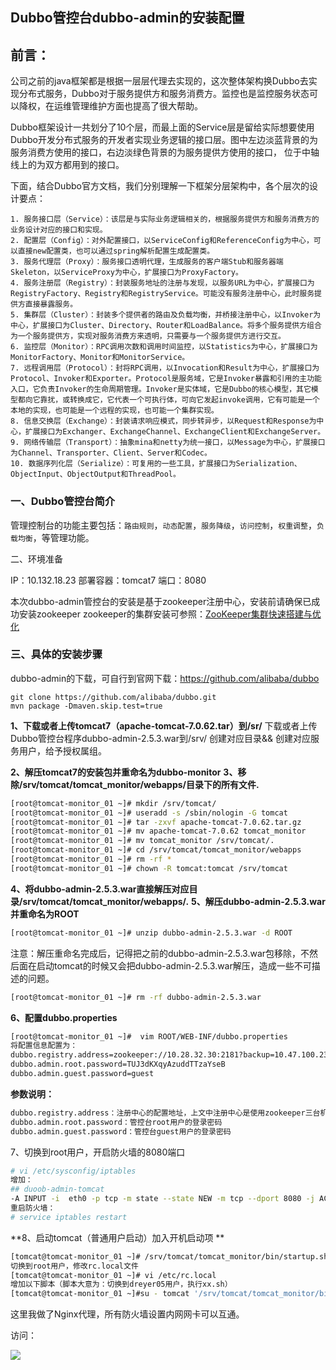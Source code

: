 ## Dubbo管控台dubbo-admin的安装配置


## 前言：

公司之前的java框架都是根据一层层代理去实现的，这次整体架构换Dubbo去实现分布式服务，Dubbo对于服务提供方和服务消费方。监控也是监控服务状态可以降权，在运维管理维护方面也提高了很大帮助。

Dubbo框架设计一共划分了10个层，而最上面的Service层是留给实际想要使用Dubbo开发分布式服务的开发者实现业务逻辑的接口层。图中左边淡蓝背景的为服务消费方使用的接口，右边淡绿色背景的为服务提供方使用的接口， 位于中轴线上的为双方都用到的接口。

下面，结合Dubbo官方文档，我们分别理解一下框架分层架构中，各个层次的设计要点：

```
1. 服务接口层（Service）：该层是与实际业务逻辑相关的，根据服务提供方和服务消费方的业务设计对应的接口和实现。
2. 配置层（Config）：对外配置接口，以ServiceConfig和ReferenceConfig为中心，可以直接new配置类，也可以通过spring解析配置生成配置类。
3. 服务代理层（Proxy）：服务接口透明代理，生成服务的客户端Stub和服务器端Skeleton，以ServiceProxy为中心，扩展接口为ProxyFactory。
4. 服务注册层（Registry）：封装服务地址的注册与发现，以服务URL为中心，扩展接口为RegistryFactory、Registry和RegistryService。可能没有服务注册中心，此时服务提供方直接暴露服务。
5. 集群层（Cluster）：封装多个提供者的路由及负载均衡，并桥接注册中心，以Invoker为中心，扩展接口为Cluster、Directory、Router和LoadBalance。将多个服务提供方组合为一个服务提供方，实现对服务消费方来透明，只需要与一个服务提供方进行交互。
6. 监控层（Monitor）：RPC调用次数和调用时间监控，以Statistics为中心，扩展接口为MonitorFactory、Monitor和MonitorService。
7. 远程调用层（Protocol）：封将RPC调用，以Invocation和Result为中心，扩展接口为Protocol、Invoker和Exporter。Protocol是服务域，它是Invoker暴露和引用的主功能入口，它负责Invoker的生命周期管理。Invoker是实体域，它是Dubbo的核心模型，其它模型都向它靠扰，或转换成它，它代表一个可执行体，可向它发起invoke调用，它有可能是一个本地的实现，也可能是一个远程的实现，也可能一个集群实现。
8. 信息交换层（Exchange）：封装请求响应模式，同步转异步，以Request和Response为中心，扩展接口为Exchanger、ExchangeChannel、ExchangeClient和ExchangeServer。
9. 网络传输层（Transport）：抽象mina和netty为统一接口，以Message为中心，扩展接口为Channel、Transporter、Client、Server和Codec。
10. 数据序列化层（Serialize）：可复用的一些工具，扩展接口为Serialization、 ObjectInput、ObjectOutput和ThreadPool。
```

### 一、Dubbo管控台简介

管理控制台的功能主要包括：`路由规则`，`动态配置`，`服务降级`，`访问控制`，`权重调整`，`负载均衡`，等管理功能。


二、环境准备

IP：10.132.18.23 
部署容器：tomcat7
端口：8080

本次dubbo-admin管控台的安装是基于zookeeper注册中心，安装前请确保已成功安装zookeeper
zookeeper的集群安装可参照：[ZooKeeper集群快速搭建与优化](http://blog.yangcvo.me/2016/05/28/%E5%A4%A7%E6%95%B0%E6%8D%AEhadoop/zookeeper/ZooKeeper%E9%9B%86%E7%BE%A4%E5%BF%AB%E9%80%9F%E6%90%AD%E5%BB%BA%E4%B8%8E%E4%BC%98%E5%8C%96/)

### 三、具体的安装步骤

dubbo-admin的下载，可自行到官网下载：https://github.com/alibaba/dubbo 

```
git clone https://github.com/alibaba/dubbo.git
mvn package -Dmaven.skip.test=true
```
**1、下载或者上传tomcat7（apache-tomcat-7.0.62.tar）到/sr/**
下载或者上传Dubbo管控台程序dubbo-admin-2.5.3.war到/srv/
创建对应目录&& 创建对应服务用户，给予授权属组。

**2、解压tomcat7的安装包并重命名为dubbo-monitor**
**3、移除/srv/tomcat/tomcat_monitor/webapps/目录下的所有文件.**

```bash
[root@tomcat-monitor_01 ~]# mkdir /srv/tomcat/
[root@tomcat-monitor_01 ~]# useradd -s /sbin/nologin -G tomcat 
[root@tomcat-monitor_01 ~]# tar -zxvf apache-tomcat-7.0.62.tar.gz
[root@tomcat-monitor_01 ~]# mv apache-tomcat-7.0.62 tomcat_monitor
[root@tomcat-monitor_01 ~]# mv tomcat_monitor /srv/tomcat/.
[root@tomcat-monitor_01 ~]# cd /srv/tomcat/tomcat_monitor/webapps
[root@tomcat-monitor_01 ~]# rm -rf *
[root@tomcat-monitor_01 ~]# chown -R tomcat:tomcat /srv/tomcat
```
 
**4、将dubbo-admin-2.5.3.war直接解压对应目录/srv/tomcat/tomcat_monitor/webapps/.**
**5、解压dubbo-admin-2.5.3.war并重命名为ROOT**

```bash
[root@tomcat-monitor_01 ~]# unzip dubbo-admin-2.5.3.war -d ROOT
```

注意：解压重命名完成后，记得把之前的dubbo-admin-2.5.3.war包移除，不然后面在启动tomcat的时候又会把dubbo-admin-2.5.3.war解压，造成一些不可描述的问题。

``` bash
[root@tomcat-monitor_01 ~]# rm -rf dubbo-admin-2.5.3.war
```

**6、配置dubbo.properties**

```bash
[root@tomcat-monitor_01 ~]#  vim ROOT/WEB-INF/dubbo.properties
将配置信息配置为：
dubbo.registry.address=zookeeper://10.28.32.30:2181?backup=10.47.100.23:2181,10.27.23.75:2181
dubbo.admin.root.password=TUJ3dKXqyAzuddTTzaYseB   
dubbo.admin.guest.password=guest  
```


**参数说明：**

``` bash
dubbo.registry.address：注册中心的配置地址，上文中注册中心是使用zookeeper三台机器的集群，如果只有一台机器，则配置为：dubbo.registry.address=zookeeper://10.28.32.30:2181即可
dubbo.admin.root.password：管控台root用户的登录密码
dubbo.admin.guest.password：管控台guest用户的登录密码
```

7、切换到root用户，开启防火墙的8080端口

```bash
# vi /etc/sysconfig/iptables
增加：
## duoob-admin-tomcat
-A INPUT -i  eth0 -p tcp -m state --state NEW -m tcp --dport 8080 -j ACCEPT  ##指定内网访问
重启防火墙：
# service iptables restart  
```

**8、启动tomcat（普通用户启动）加入开机启动项 **

```bash
[tomcat@tomcat-monitor_01 ~]# /srv/tomcat/tomcat_monitor/bin/startup.sh
切换到root用户，修改rc.local文件
[tomcat@tomcat-monitor_01 ~]# vi /etc/rc.local
增加以下脚本（脚本大意为：切换到dreyer05用户，执行xx.sh）
[tomcat@tomcat-monitor_01 ~]#su - tomcat '/srv/tomcat/tomcat_monitor/bin/startup.sh start'
```

这里我做了Nginx代理，所有防火墙设置内网网卡可以互通。

访问：

![](http://7xrthw.com1.z0.glb.clouddn.com/Dubbo_01.png)


